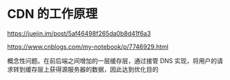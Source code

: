 # CDN 的工作原理

https://juejin.im/post/5af46498f265da0b8d41f6a3

https://www.cnblogs.com/my-notebook/p/7746929.html

概念性问题。在前后端之间增加的一层缓存层，通过接管 DNS 实现，将用户的请求转到缓存层上获得源服务器的数据，因此达到优化目的
